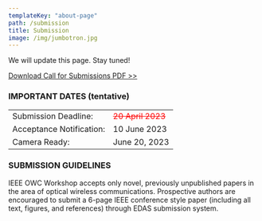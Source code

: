```yaml
---
templateKey: "about-page"
path: /submission
title: Submission
image: /img/jumbotron.jpg
---
```


We will update this page.
Stay tuned!

[Download Call for Submissions PDF >>](./OWC-Workshop-CFP_IEEE_ISCC2023_0314.pdf)

### IMPORTANT DATES (tentative)

|                          |                                                        |
| ------------------------ | ------------------------------------------------------ |
| Submission Deadline:     | <span style="color: red; "><s>20 April 2023</s></span> |
| Acceptance Notification: | 10 June 2023                                           |
| Camera Ready:            | June 20, 2023                                          |

### SUBMISSION GUIDELINES

IEEE OWC Workshop accepts only novel, previously unpublished papers in the area of optical wireless communications.
Prospective authors are encouraged to submit a 6-page IEEE conference style paper (including all text, figures, and references) through EDAS submission system.

<!--We will update the submission guidelines once we get information from ICC2022.-->

